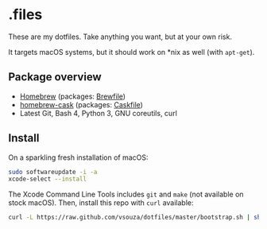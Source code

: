 # .files

These are my dotfiles. Take anything you want, but at your own risk.

It targets macOS systems, but it should work on \*nix as well (with `apt-get`).

## Package overview

- [Homebrew](https://brew.sh) (packages: [Brewfile](./install/Brewfile))
- [homebrew-cask](https://caskroom.github.io) (packages: [Caskfile](./install/Caskfile))
- Latest Git, Bash 4, Python 3, GNU coreutils, curl

## Install

On a sparkling fresh installation of macOS:

```sh
sudo softwareupdate -i -a
xcode-select --install
```

The Xcode Command Line Tools includes `git` and `make` (not available on stock macOS).
Then, install this repo with `curl` available:
    
```sh
curl -L https://raw.github.com/vsouza/dotfiles/master/bootstrap.sh | sh
```
